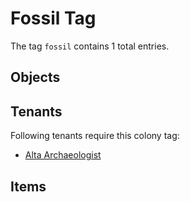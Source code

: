 # Fossil Tag

The tag `fossil` contains 1 total entries.

## Objects

## Tenants

Following tenants require this colony tag:

- [Alta Archaeologist](https://ceterai.github.io/MyEnternia/Wiki/AltaArchaeologist)

## Items
